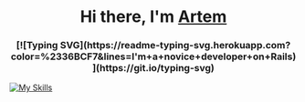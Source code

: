 <h1 align="center">Hi there, I'm <a href="https://musicguns.github.io/cv/" target="_blank">Artem</a></h1>

<h3 align="center">
  [![Typing SVG](https://readme-typing-svg.herokuapp.com?color=%2336BCF7&lines=I'm+a+novice+developer+on+Rails)](https://git.io/typing-svg)
</h3>

[![My Skills](https://skillicons.dev/icons?i=js,html,css,wasm)](https://skillicons.dev)
